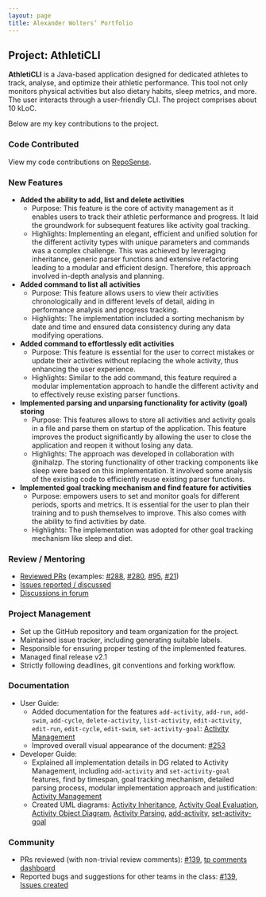 ```yaml
---
layout: page
title: Alexander Wolters’ Portfolio
---
```


## Project: AthletiCLI

**AthletiCLI** is a Java-based application designed for dedicated athletes to track, analyse, and optimize their athletic 
performance. This tool not only monitors physical activities but also dietary habits,
sleep metrics, and more. The user interacts through a user-friendly CLI. The project comprises about 10 kLoC.

Below are my key contributions to the project.

### Code Contributed

View my code contributions on [RepoSense](https://nus-cs2113-ay2324s1.github.io/tp-dashboard/?search=alwo223&breakdown=true).

### New Features
  * **Added the ability to add, list and delete activities**
    * Purpose: This feature is the core of activity management as it enables users to track their athletic 
      performance and progress. It laid the groundwork for subsequent features like activity goal tracking.
    * Highlights: Implementing an elegant, efficient and unified solution for the different activity types with 
      unique parameters and commands was a complex challenge. This was achieved by leveraging inheritance, generic 
      parser functions and extensive refactoring leading to a modular and efficient design. Therefore, this approach involved in-depth analysis and planning.
  * **Added command to list all activities**
    * Purpose: This feature allows users to view their activities chronologically and in different levels of detail, 
      aiding in performance analysis and progress tracking.
    * Highlights: The implementation included a sorting mechanism by date and time and ensured data consistency 
      during any data modifying operations. 
  * **Added command to effortlessly edit activities**
    * Purpose: This feature is essential for the user to correct mistakes or update their activities without 
      replacing the whole activity, thus enhancing the user experience.
    * Highlights: Similar to the add command, this feature required a modular implementation approach to handle the 
      different activity and to effectively reuse existing parser functions.
  * **Implemented parsing and unparsing functionality for activity (goal) storing**
    * Purpose: This features allows to store all activities and activity goals in a file and parse them on startup 
      of the application. This feature improves the product significantly by allowing the user to close the application
      and reopen it without losing any data.
    * Highlights: The approach was developed in collaboration with @nihalzp. The storing functionality of other 
      tracking components like sleep were based on this implementation. It involved some analysis of the existing code 
      to efficiently reuse existing parser functions.
  * **Implemented goal tracking mechanism and find feature for activities**
    * Purpose: empowers users to set and monitor goals for different periods, sports and metrics. It is essential 
      for the user to plan their training and to push themselves to improve. 
      This also comes with the ability to find activities by date.
    * Highlights: The implementation was adopted for other goal tracking mechanism like sleep and diet.

### Review / Mentoring
* [Reviewed PRs](https://github.com/AY2324S1-CS2113-T17-1/tp/issues?q=reviewed-by%3Aalwo223+) (examples: 
[#288](https://github.com/AY2324S1-CS2113-T17-1/tp/pull/288), 
[#280](https://github.com/AY2324S1-CS2113-T17-1/tp/pull/280),
[#95](https://github.com/AY2324S1-CS2113-T17-1/tp/pull/95),
[#21](https://github.com/AY2324S1-CS2113-T17-1/tp/pull/21))
* [Issues reported / discussed](https://github.com/AY2324S1-CS2113-T17-1/tp/issues?q=author%3Aalwo223+type%3Aissue)
* [Discussions in forum](https://github.com/AY2324S1-CS2113-T17-1/tp/discussions/110)

### Project Management
* Set up the GitHub repository and team organization for the project.
* Maintained issue tracker, including generating suitable labels.
* Responsible for ensuring proper testing of the implemented features.
* Managed final release v2.1
* Strictly following deadlines, git conventions and forking workflow.

### Documentation
* User Guide:
  * Added documentation for the features `add-activity`, `add-run`, `add-swim`, `add-cycle`, `delete-activity`,
    `list-activity`, `edit-activity`, `edit-run`, `edit-cycle`, `edit-swim`, `set-activity-goal`: [Activity 
    Management](../UserGuide.html#-activity-management)
  * Improved overall visual appearance of the document: [#253](https://github.com/AY2324S1-CS2113-T17-1/tp/pull/253)
* Developer Guide:
  * Explained all implementation details in DG related to Activity Management, including `add-activity` and 
    `set-activity-goal` features, find by timespan, goal tracking mechanism, detailed parsing process, modular 
    implementation approach and justification: [Activity Management](../DeveloperGuide.html#activity-management-in-athleticli)
  * Created UML diagrams: [Activity Inheritance](../images/ActivityInheritance.svg), 
  [Activity Goal Evaluation](../images/ActivityGoalEvaluation.svg), 
  [Activity Object Diagram](../images/ActivityObjectDiagram.svg), [Activity Parsing](../images/ActivityParsing.svg),
  [add-activity](../images/AddActivity.svg), [set-activity-goal](../images/AddActivityGoal.svg)

### Community
* PRs reviewed (with non-trivial review comments): [#139](https://github.com/nus-cs2113-AY2324S1/tp/pull/8#pullrequestreview-1709775159), [tp comments dashboard](https://nus-cs2113-ay2324s1.github.io/dashboards/contents/tp-comments.html)
* Reported bugs and suggestions for other teams in the class: [#139](https://github.com/nus-cs2113-AY2324S1/tp/pull/8#pullrequestreview-1709775159), [Issues created](https://github.com/AY2324S1-CS2113-W12-3/tp/issues?q=%22%5BPE-D%5D%5BTester+A%5D%22)

